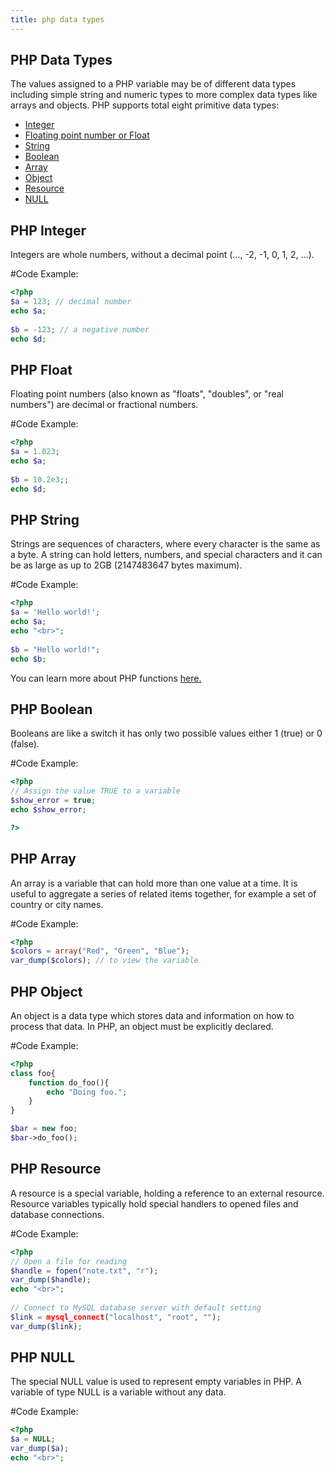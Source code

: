 ```yaml
---
title: php data types
---
```


## PHP Data Types

The values assigned to a PHP variable may be of different data types including simple string and numeric types to more complex data types like arrays and objects.
PHP supports total eight primitive data types:

* <a href="#php-integer">Integer</a>
* <a href="#php-float">Floating point number or Float</a>
* <a href="#php-string">String</a>
* <a href="#php-boolean">Boolean</a>
* <a href="#php-array">Array</a>
* <a href="#php-object">Object</a>
* <a href="#php-resource">Resource</a>
* <a href="#php-null">NULL</a>

## PHP Integer

Integers are whole numbers, without a decimal point (..., -2, -1, 0, 1, 2, ...).

#Code Example:

```php
<?php
$a = 123; // decimal number
echo $a;
 
$b = -123; // a negative number
echo $d;

```

## PHP Float
Floating point numbers (also known as "floats", "doubles", or "real numbers") are decimal or fractional numbers.

#Code Example:

```php
<?php
$a = 1.023; 
echo $a;
 
$b = 10.2e3;; 
echo $d;

```

## PHP String
Strings are sequences of characters, where every character is the same as a byte.
A string can hold letters, numbers, and special characters and it can be as large as up to 2GB (2147483647 bytes maximum).

#Code Example:

```php
<?php
$a = 'Hello world!';
echo $a;
echo "<br>";
 
$b = "Hello world!";
echo $b;

```
You can learn more about PHP functions <a href="http://php.net/manual/en/ref.strings.php" target="_blank">here.</a>

## PHP Boolean
Booleans are like a switch it has only two possible values either 1 (true) or 0 (false).

#Code Example:

```php
<?php
// Assign the value TRUE to a variable
$show_error = true;
echo $show_error;

?>
```

## PHP Array
An array is a variable that can hold more than one value at a time. 
It is useful to aggregate a series of related items together, for example a set of country or city names.

#Code Example:

```php
<?php
$colors = array("Red", "Green", "Blue");
var_dump($colors); // to view the variable

```

## PHP Object
An object is a data type which stores data and information on how to process that data.
In PHP, an object must be explicitly declared.

#Code Example:

```php
<?php
class foo{
    function do_foo(){
        echo "Doing foo."; 
    }
}

$bar = new foo;
$bar->do_foo();

```


## PHP Resource
A resource is a special variable, holding a reference to an external resource.
Resource variables typically hold special handlers to opened files and database connections.

#Code Example:

```php
<?php
// Open a file for reading
$handle = fopen("note.txt", "r");
var_dump($handle);
echo "<br>";
 
// Connect to MySQL database server with default setting
$link = mysql_connect("localhost", "root", "");
var_dump($link);

```
## PHP NULL
The special NULL value is used to represent empty variables in PHP. A variable of type NULL is a variable without any data.

#Code Example:

```php
<?php
$a = NULL;
var_dump($a);
echo "<br>";

```
